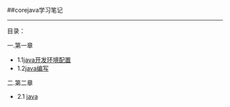 ##corejava学习笔记

***

目录：



一.第一章



+ 1.1[java开发环境配置](1.1.md)
+ 1.2[java编写](1.2.md)


二.第二章


+ 2.1 [java](8k\个人\代码\cy\cy\src)

